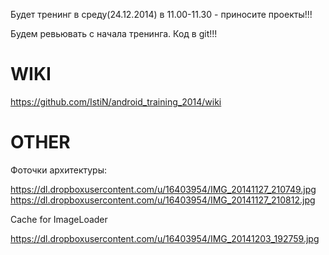 Будет тренинг в среду(24.12.2014) в 11.00-11.30 - приносите проекты!!! 

Будем ревьювать с начала тренинга. Код в git!!!

WIKI
=====================


https://github.com/IstiN/android_training_2014/wiki

OTHER
=====================
Фоточки архитектуры:

https://dl.dropboxusercontent.com/u/16403954/IMG_20141127_210749.jpg
https://dl.dropboxusercontent.com/u/16403954/IMG_20141127_210812.jpg

Cache for ImageLoader


https://dl.dropboxusercontent.com/u/16403954/IMG_20141203_192759.jpg


